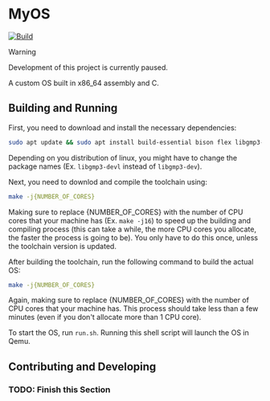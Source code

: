 # MyOS
[![Build](https://github.com/ahmadk953/MyOS/actions/workflows/build.yml/badge.svg?branch=main)](https://github.com/ahmadk953/MyOS/actions/workflows/build.yml)

> [!WARNING]
> Development of this project is currently paused.

A custom OS built in x86_64 assembly and C.

## Building and Running

First, you need to download and install the necessary dependencies:
```bash
sudo apt update && sudo apt install build-essential bison flex libgmp3-dev libmpc-dev libmpfr-dev texinfo nasm mtools dosfstools qemu-system-x86 -y
```
Depending on you distribution of linux, you might have to change the package names (Ex. ``libgmp3-devl`` instead of ``libgmp3-dev``).

Next, you need to downlod and compile the toolchain using:
```bash
make -j{NUMBER_OF_CORES}
```
Making sure to replace {NUMBER_OF_CORES} with the number of CPU cores that your machine has (Ex. ``make -j16``) to speed up the building and compiling process (this can take a while, the more CPU cores you allocate, the faster the process is going to be). You only have to do this once, unless the toolchain version is updated.

After building the toolchain, run the following command to build the actual OS:
```bash
make -j{NUMBER_OF_CORES}
```
Again, making sure to replace {NUMBER_OF_CORES} with the number of CPU cores that your machine has. This process should take less than a few minutes (even if you don't allocate more than 1 CPU core).

To start the OS, run ``run.sh``. Running this shell script will launch the OS in Qemu.

## Contributing and Developing

### TODO: Finish this Section
